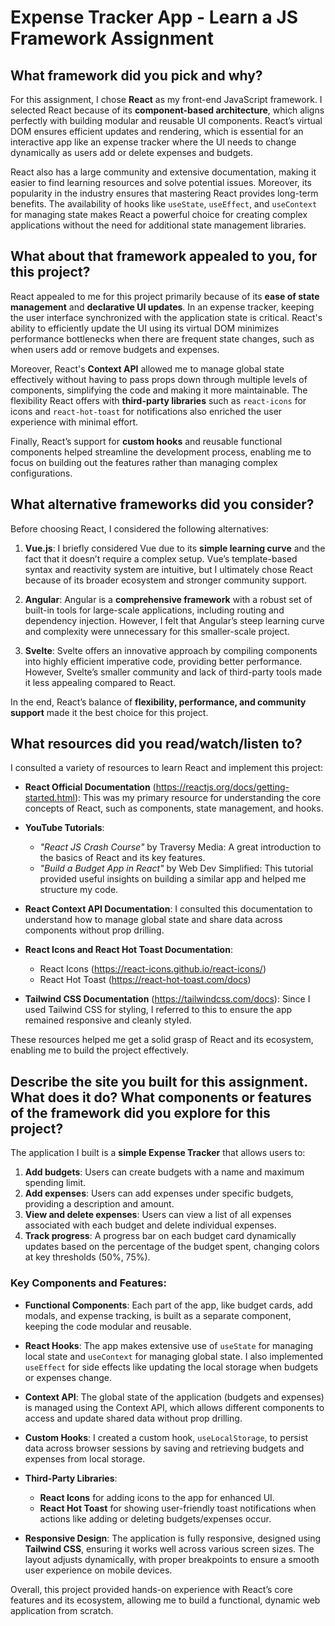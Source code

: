 # Expense Tracker App - Learn a JS Framework Assignment

## What framework did you pick and why?

For this assignment, I chose **React** as my front-end JavaScript framework. I selected React because of its **component-based architecture**, which aligns perfectly with building modular and reusable UI components. React’s virtual DOM ensures efficient updates and rendering, which is essential for an interactive app like an expense tracker where the UI needs to change dynamically as users add or delete expenses and budgets.

React also has a large community and extensive documentation, making it easier to find learning resources and solve potential issues. Moreover, its popularity in the industry ensures that mastering React provides long-term benefits. The availability of hooks like `useState`, `useEffect`, and `useContext` for managing state makes React a powerful choice for creating complex applications without the need for additional state management libraries.

## What about that framework appealed to you, for this project?

React appealed to me for this project primarily because of its **ease of state management** and **declarative UI updates**. In an expense tracker, keeping the user interface synchronized with the application state is critical. React's ability to efficiently update the UI using its virtual DOM minimizes performance bottlenecks when there are frequent state changes, such as when users add or remove budgets and expenses.

Moreover, React's **Context API** allowed me to manage global state effectively without having to pass props down through multiple levels of components, simplifying the code and making it more maintainable. The flexibility React offers with **third-party libraries** such as `react-icons` for icons and `react-hot-toast` for notifications also enriched the user experience with minimal effort.

Finally, React’s support for **custom hooks** and reusable functional components helped streamline the development process, enabling me to focus on building out the features rather than managing complex configurations.

## What alternative frameworks did you consider?

Before choosing React, I considered the following alternatives:

1. **Vue.js**: I briefly considered Vue due to its **simple learning curve** and the fact that it doesn’t require a complex setup. Vue’s template-based syntax and reactivity system are intuitive, but I ultimately chose React because of its broader ecosystem and stronger community support.
   
2. **Angular**: Angular is a **comprehensive framework** with a robust set of built-in tools for large-scale applications, including routing and dependency injection. However, I felt that Angular’s steep learning curve and complexity were unnecessary for this smaller-scale project.

3. **Svelte**: Svelte offers an innovative approach by compiling components into highly efficient imperative code, providing better performance. However, Svelte’s smaller community and lack of third-party tools made it less appealing compared to React.

In the end, React’s balance of **flexibility, performance, and community support** made it the best choice for this project.

## What resources did you read/watch/listen to?

I consulted a variety of resources to learn React and implement this project:

- **React Official Documentation** (https://reactjs.org/docs/getting-started.html): This was my primary resource for understanding the core concepts of React, such as components, state management, and hooks.
  
- **YouTube Tutorials**:
  - *"React JS Crash Course"* by Traversy Media: A great introduction to the basics of React and its key features.
  - *"Build a Budget App in React"* by Web Dev Simplified: This tutorial provided useful insights on building a similar app and helped me structure my code.

- **React Context API Documentation**: I consulted this documentation to understand how to manage global state and share data across components without prop drilling.

- **React Icons and React Hot Toast Documentation**:
  - React Icons (https://react-icons.github.io/react-icons/)
  - React Hot Toast (https://react-hot-toast.com/docs)

- **Tailwind CSS Documentation** (https://tailwindcss.com/docs): Since I used Tailwind CSS for styling, I referred to this to ensure the app remained responsive and cleanly styled.

These resources helped me get a solid grasp of React and its ecosystem, enabling me to build the project effectively.

## Describe the site you built for this assignment. What does it do? What components or features of the framework did you explore for this project?

The application I built is a **simple Expense Tracker** that allows users to:

1. **Add budgets**: Users can create budgets with a name and maximum spending limit. 
2. **Add expenses**: Users can add expenses under specific budgets, providing a description and amount.
3. **View and delete expenses**: Users can view a list of all expenses associated with each budget and delete individual expenses.
4. **Track progress**: A progress bar on each budget card dynamically updates based on the percentage of the budget spent, changing colors at key thresholds (50%, 75%).

### Key Components and Features:
- **Functional Components**: Each part of the app, like budget cards, add modals, and expense tracking, is built as a separate component, keeping the code modular and reusable.
  
- **React Hooks**: The app makes extensive use of `useState` for managing local state and `useContext` for managing global state. I also implemented `useEffect` for side effects like updating the local storage when budgets or expenses change.
  
- **Context API**: The global state of the application (budgets and expenses) is managed using the Context API, which allows different components to access and update shared data without prop drilling.
  
- **Custom Hooks**: I created a custom hook, `useLocalStorage`, to persist data across browser sessions by saving and retrieving budgets and expenses from local storage.
  
- **Third-Party Libraries**:
  - **React Icons** for adding icons to the app for enhanced UI.
  - **React Hot Toast** for showing user-friendly toast notifications when actions like adding or deleting budgets/expenses occur.

- **Responsive Design**: The application is fully responsive, designed using **Tailwind CSS**, ensuring it works well across various screen sizes. The layout adjusts dynamically, with proper breakpoints to ensure a smooth user experience on mobile devices.

Overall, this project provided hands-on experience with React’s core features and its ecosystem, allowing me to build a functional, dynamic web application from scratch.
